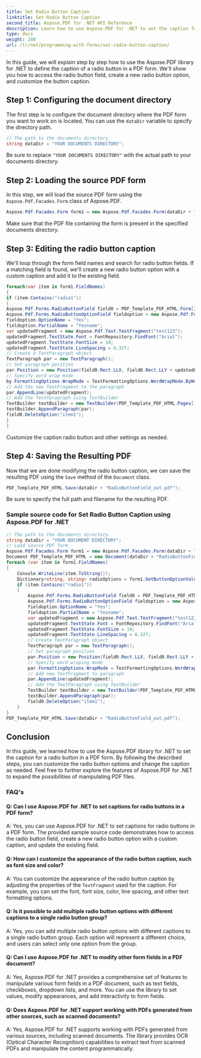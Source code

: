 ```yaml
---
title: Set Radio Button Caption
linktitle: Set Radio Button Caption
second_title: Aspose.PDF for .NET API Reference
description: Learn how to use Aspose.PDF for .NET to set the caption for a radio button in a PDF form.
type: docs
weight: 280
url: /tr/net/programming-with-forms/set-radio-button-caption/
---
```

In this guide, we will explain step by step how to use the Aspose.PDF library for .NET to define the caption of a radio button in a PDF form. We'll show you how to access the radio button field, create a new radio button option, and customize the button caption.

## Step 1: Configuring the document directory

The first step is to configure the document directory where the PDF form you want to work on is located. You can use the `dataDir` variable to specify the directory path.

```csharp
// The path to the documents directory.
string dataDir = "YOUR DOCUMENTS DIRECTORY";
```

Be sure to replace `"YOUR DOCUMENTS DIRECTORY"` with the actual path to your documents directory.

## Step 2: Loading the source PDF form

In this step, we will load the source PDF form using the `Aspose.Pdf.Facades.Form` class of Aspose.PDF.

```csharp
Aspose.Pdf.Facades.Form form1 = new Aspose.Pdf.Facades.Form(dataDir + "RadioButtonField.pdf");
```

Make sure that the PDF file containing the form is present in the specified documents directory.

## Step 3: Editing the radio button caption

We'll loop through the form field names and search for radio button fields. If a matching field is found, we'll create a new radio button option with a custom caption and add it to the existing field.

```csharp
foreach(var item in form1.FieldNames)
{
if (item.Contains("radio1"))
{
Aspose.Pdf.Forms.RadioButtonField field0 = PDF_Template_PDF_HTML.Form[item] as Aspose.Pdf.Forms.RadioButtonField;
Aspose.Pdf.Forms.RadioButtonOptionField fieldoption = new Aspose.Pdf.Forms.RadioButtonOptionField();
fieldoption.OptionName = "Yes";
fieldoption.PartialName = "Yesname";
var updatedFragment = new Aspose.Pdf.Text.TextFragment("test123");
updatedFragment.TextState.Font = FontRepository.FindFont("Arial");
updatedFragment.TextState.FontSize = 10;
updatedFragment.TextState.LineSpacing = 6.32f;
// Create a TextParagraph object
TextParagraph par = new TextParagraph();
// Set paragraph position
par.Position = new Position(field0.Rect.LLX, field0.Rect.LLY + updatedFragment.TextState.FontSize);
// Specify word wrap mode
by.FormattingOptions.WrapMode = TextFormattingOptions.WordWrapMode.ByWords;
// Add the new TextFragment to the paragraph
par.AppendLine(updatedFragment);
// Add the TextParagraph using TextBuilder
TextBuilder textBuilder = new TextBuilder(PDF_Template_PDF_HTML.Pages[1]);
textBuilder.AppendParagraph(par);
field0.DeleteOption("item1");
}
}
```

Customize the caption radio button and other settings as needed.

## Step 4: Saving the Resulting PDF

Now that we are done modifying the radio button caption, we can save the resulting PDF using the `Save` method of the `Document` class.

```csharp
PDF_Template_PDF_HTML.Save(dataDir + "RadioButtonField_out.pdf");
```

Be sure to specify the full path and filename for the resulting PDF.

### Sample source code for Set Radio Button Caption using Aspose.PDF for .NET 
```csharp
// The path to the documents directory.
string dataDir = "YOUR DOCUMENT DIRECTORY";
// Load source PDF form
Aspose.Pdf.Facades.Form form1 = new Aspose.Pdf.Facades.Form(dataDir + "RadioButtonField.pdf");
Document PDF_Template_PDF_HTML = new Document(dataDir + "RadioButtonField.pdf");
foreach (var item in form1.FieldNames)
{
	Console.WriteLine(item.ToString());
	Dictionary<string, string> radioOptions = form1.GetButtonOptionValues(item);
	if (item.Contains("radio1"))
	{
		Aspose.Pdf.Forms.RadioButtonField field0 = PDF_Template_PDF_HTML.Form[item] as Aspose.Pdf.Forms.RadioButtonField;
		Aspose.Pdf.Forms.RadioButtonOptionField fieldoption = new Aspose.Pdf.Forms.RadioButtonOptionField();
		fieldoption.OptionName = "Yes";
		fieldoption.PartialName = "Yesname";
		var updatedFragment = new Aspose.Pdf.Text.TextFragment("test123");
		updatedFragment.TextState.Font = FontRepository.FindFont("Arial");
		updatedFragment.TextState.FontSize = 10;
		updatedFragment.TextState.LineSpacing = 6.32f;
		// Create TextParagraph object
		TextParagraph par = new TextParagraph();
		// Set paragraph position
		par.Position = new Position(field0.Rect.LLX, field0.Rect.LLY + updatedFragment.TextState.FontSize);
		// Specify word wraping mode
		par.FormattingOptions.WrapMode = TextFormattingOptions.WordWrapMode.ByWords;
		// Add new TextFragment to paragraph
		par.AppendLine(updatedFragment);
		// Add the TextParagraph using TextBuilder
		TextBuilder textBuilder = new TextBuilder(PDF_Template_PDF_HTML.Pages[1]);
		textBuilder.AppendParagraph(par);
		field0.DeleteOption("item1");
	}
}
PDF_Template_PDF_HTML.Save(dataDir + "RadioButtonField_out.pdf");
```

## Conclusion

In this guide, we learned how to use the Aspose.PDF library for .NET to set the caption for a radio button in a PDF form. By following the described steps, you can customize the radio button options and change the caption as needed. Feel free to further explore the features of Aspose.PDF for .NET to expand the possibilities of manipulating PDF files.

### FAQ's

#### Q: Can I use Aspose.PDF for .NET to set captions for radio buttons in a PDF form?

A: Yes, you can use Aspose.PDF for .NET to set captions for radio buttons in a PDF form. The provided sample source code demonstrates how to access the radio button field, create a new radio button option with a custom caption, and update the existing field.

#### Q: How can I customize the appearance of the radio button caption, such as font size and color?

A: You can customize the appearance of the radio button caption by adjusting the properties of the `TextFragment` used for the caption. For example, you can set the font, font size, color, line spacing, and other text formatting options.

#### Q: Is it possible to add multiple radio button options with different captions to a single radio button group?

A: Yes, you can add multiple radio button options with different captions to a single radio button group. Each option will represent a different choice, and users can select only one option from the group.

#### Q: Can I use Aspose.PDF for .NET to modify other form fields in a PDF document?

A: Yes, Aspose.PDF for .NET provides a comprehensive set of features to manipulate various form fields in a PDF document, such as text fields, checkboxes, dropdown lists, and more. You can use the library to set values, modify appearances, and add interactivity to form fields.

#### Q: Does Aspose.PDF for .NET support working with PDFs generated from other sources, such as scanned documents?

A: Yes, Aspose.PDF for .NET supports working with PDFs generated from various sources, including scanned documents. The library provides OCR (Optical Character Recognition) capabilities to extract text from scanned PDFs and manipulate the content programmatically.